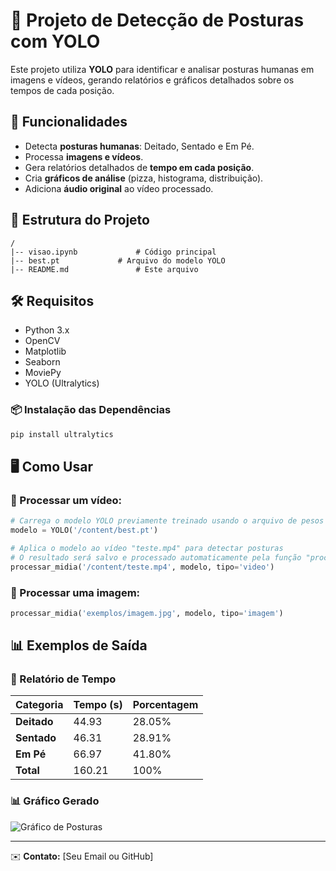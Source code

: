 # 📌 Projeto de Detecção de Posturas com YOLO

Este projeto utiliza **YOLO** para identificar e analisar posturas humanas em imagens e vídeos, gerando relatórios e gráficos detalhados sobre os tempos de cada posição.

## 🚀 Funcionalidades
- Detecta **posturas humanas**: Deitado, Sentado e Em Pé.
- Processa **imagens e vídeos**.
- Gera relatórios detalhados de **tempo em cada posição**.
- Cria **gráficos de análise** (pizza, histograma, distribuição).
- Adiciona **áudio original** ao vídeo processado.

## 📂 Estrutura do Projeto
```
/
|-- visao.ipynb             # Código principal
|-- best.pt             # Arquivo do modelo YOLO
|-- README.md               # Este arquivo
```

## 🛠️ Requisitos
- Python 3.x
- OpenCV
- Matplotlib
- Seaborn
- MoviePy
- YOLO (Ultralytics)

### 📦 Instalação das Dependências
```bash
pip install ultralytics
```

## 🖥️ Como Usar

### 🔹 Processar um vídeo:
```python
# Carrega o modelo YOLO previamente treinado usando o arquivo de pesos "best.pt"
modelo = YOLO('/content/best.pt')

# Aplica o modelo ao vídeo "teste.mp4" para detectar posturas
# O resultado será salvo e processado automaticamente pela função "processar_midia"
processar_midia('/content/teste.mp4', modelo, tipo='video')
```

### 🔹 Processar uma imagem:
```python
processar_midia('exemplos/imagem.jpg', modelo, tipo='imagem')
```

## 📊 Exemplos de Saída
### 📌 Relatório de Tempo
| Categoria    | Tempo (s) | Porcentagem |
|-------------|----------|------------|
| **Deitado** | 44.93    | 28.05% |
| **Sentado** | 46.31    | 28.91% |
| **Em Pé**  | 66.97    | 41.80% |
| **Total**   | 160.21   | 100% |

### 📊 Gráfico Gerado
![Gráfico de Posturas](exemplos/grafico.png)

---

✉️ **Contato:** [Seu Email ou GitHub]

